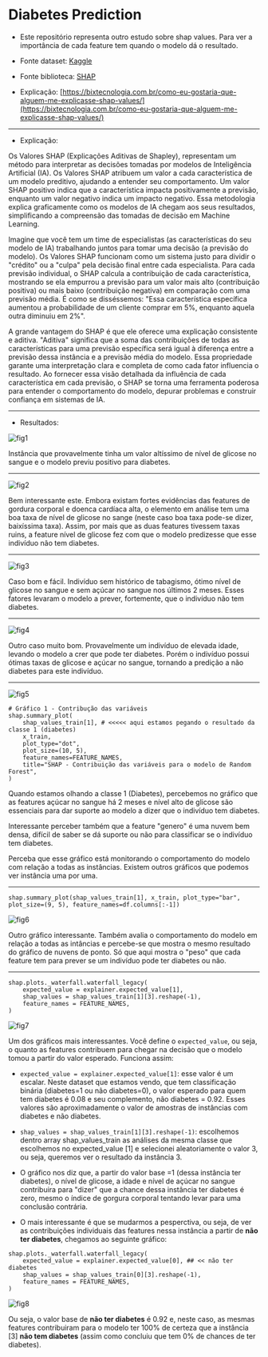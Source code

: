 # Diabetes Prediction

- Este repositório representa outro estudo sobre shap values. Para ver a importância de cada feature tem quando o modelo dá o resultado.  

- Fonte dataset: [Kaggle](https://www.kaggle.com/datasets/iammustafatz/diabetes-prediction-dataset1)

- Fonte biblioteca: [SHAP](https://shap.readthedocs.io/en/latest/index.html)

- Explicação: [https://bixtecnologia.com.br/como-eu-gostaria-que-alguem-me-explicasse-shap-values/](https://bixtecnologia.com.br/como-eu-gostaria-que-alguem-me-explicasse-shap-values/)

---

- Explicação:  

Os Valores SHAP (Explicações Aditivas de Shapley), representam um método para interpretar as decisões tomadas por modelos de Inteligência Artificial (IA). Os Valores SHAP atribuem um valor a cada característica de um modelo preditivo, ajudando a entender seu comportamento. Um valor SHAP positivo indica que a característica impacta positivamente a previsão, enquanto um valor negativo indica um impacto negativo. Essa metodologia explica graficamente como os modelos de IA chegam aos seus resultados, simplificando a compreensão das tomadas de decisão em Machine Learning.

Imagine que você tem um time de especialistas (as características do seu modelo de IA) trabalhando juntos para tomar uma decisão (a previsão do modelo). Os Valores SHAP funcionam como um sistema justo para dividir o "crédito" ou a "culpa" pela decisão final entre cada especialista. Para cada previsão individual, o SHAP calcula a contribuição de cada característica, mostrando se ela empurrou a previsão para um valor mais alto (contribuição positiva) ou mais baixo (contribuição negativa) em comparação com uma previsão média. É como se disséssemos: "Essa característica específica aumentou a probabilidade de um cliente comprar em 5%, enquanto aquela outra diminuiu em 2%".

A grande vantagem do SHAP é que ele oferece uma explicação consistente e aditiva. "Aditiva" significa que a soma das contribuições de todas as características para uma previsão específica será igual à diferença entre a previsão dessa instância e a previsão média do modelo. Essa propriedade garante uma interpretação clara e completa de como cada fator influencia o resultado. Ao fornecer essa visão detalhada da influência de cada característica em cada previsão, o SHAP se torna uma ferramenta poderosa para entender o comportamento do modelo, depurar problemas e construir confiança em sistemas de IA.

---

- Resultados:  

![fig1](figuras/fig1.png)  

Instância que provavelmente tinha um valor altíssimo de nível de glicose no sangue e o modelo previu positivo para diabetes.

---

![fig2](figuras/fig2.png)  

Bem interessante este. Embora existam fortes evidências das features de gordura corporal e doenca cardíaca alta, o elemento em análise tem uma boa taxa de nível de glicose no sange (neste caso boa taxa pode-se dizer, baixíssima taxa). Assim, por mais que as duas features tivessem taxas ruins, a feature nível de glicose fez com que o modelo predizesse que esse indivíduo não tem diabetes.  

---

![fig3](figuras/fig3.png)  

Caso bom e fácil. Indivíduo sem histórico de tabagismo, ótimo nível de glicose no sangue e sem açúcar no sangue nos últimos 2 meses. Esses fatores levaram o modelo a prever, fortemente, que o indivíduo não tem diabetes.

---

![fig4](figuras/fig4.png)  

Outro caso muito bom. Provavelmente um indivíduo de elevada idade, levando o modelo a crer que pode ter diabetes. Porém o indivíduo possui ótimas taxas de glicose e açúcar no sangue, tornando a predição a não diabetes para este indivíduo.

---

![fig5](figuras/fig5.png)

```
# Gráfico 1 - Contribução das variáveis
shap.summary_plot(
    shap_values_train[1], # <<<<< aqui estamos pegando o resultado da classe 1 (diabetes)
    x_train, 
    plot_type="dot", 
    plot_size=(10, 5), 
    feature_names=FEATURE_NAMES,
    title="SHAP - Contribuição das variáveis para o modelo de Random Forest",
)
```

Quando estamos olhando a classe 1 (Diabetes), percebemos no gráfico que as features açúcar no sangue há 2 meses e nível alto de glicose são essenciais para dar suporte ao modelo a dizer que o indivíduo tem diabetes.  

Interessante perceber também que a feature "genero" é uma nuvem bem densa, difícil de saber se dá suporte ou não para classificar se o indivíduo tem diabetes.  

Perceba que esse gráfico está monitorando o comportamento do modelo com relação a todas as instâncias. Existem outros gráficos que podemos ver instância uma por uma.

---

```
shap.summary_plot(shap_values_train[1], x_train, plot_type="bar", plot_size=(9, 5), feature_names=df.columns[:-1])
```

![fig6](figuras/fig6.png)  

Outro gráfico interessante. Também avalia o comportamento do modelo em relação a todas as intâncias e percebe-se que mostra o mesmo resultado do gráfico de nuvens de ponto. Só que aqui mostra o "peso" que cada feature tem para prever se um indivíduo pode ter diabetes ou não.

---

```
shap.plots._waterfall.waterfall_legacy(
    expected_value = explainer.expected_value[1], 
    shap_values = shap_values_train[1][3].reshape(-1), 
    feature_names = FEATURE_NAMES,
)
```
![fig7](figuras/fig7.png)  

Um dos gráficos mais interessantes. Você define o ```expected_value```, ou seja, o quanto as features contribuem para chegar na decisão que o modelo tomou a partir do valor esperado. Funciona assim:  

- ```expected_value = explainer.expected_value[1]```: esse valor é um escalar. Neste dataset que estamos vendo, que tem classificação binária (diabetes=1 ou não diabetes=0), o valor esperado para quem tem diabetes é 0.08 e seu complemento, não diabetes = 0.92. Esses valores são aproximadamente o valor de amostras de instâncias com diabetes e não diabetes.  
- ```shap_values = shap_values_train[1][3].reshape(-1)```: escolhemos dentro array shap_values_train as análises da mesma classe que escolhemos no expected_value [1] e selecionei aleatoriamente o valor 3, ou seja, queremos ver o resultado da instância 3. 
- O gráfico nos diz que, a partir do valor base =1 (dessa instância ter diabetes), o nível de glicose, a idade e nível de açúcar no sangue contribuira para "dizer" que a chance dessa instância ter diabetes é zero, mesmo o índice de gorgura corporal tentando levar para uma conclusão contrária. 

- O mais interessante é que se mudarmos a pesperctiva, ou seja, de ver as contribuições individuais das features nessa instância a partir de **não ter diabetes**, chegamos ao seguinte gráfico: 
```
shap.plots._waterfall.waterfall_legacy(
    expected_value = explainer.expected_value[0], ## << não ter diabetes
    shap_values = shap_values_train[0][3].reshape(-1), 
    feature_names = FEATURE_NAMES,
)
```

![fig8](figuras/fig8.png)  

Ou seja, o valor base de **não ter diabetes** é 0.92 e, neste caso, as mesmas features contribuiram para o modelo ter 100% de certeza que a instância [3] **não tem diabetes** (assim como concluiu que tem 0% de chances de ter diabetes). 